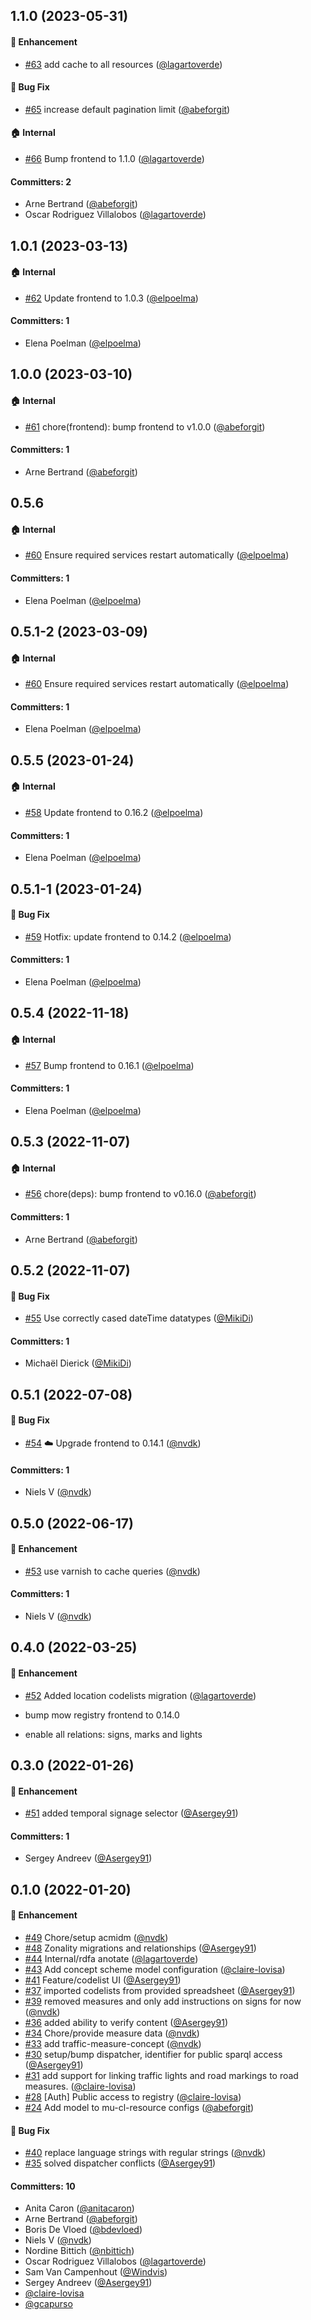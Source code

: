 



## 1.1.0 (2023-05-31)

#### :rocket: Enhancement
* [#63](https://github.com/lblod/app-mow-registry/pull/63) add cache to all resources ([@lagartoverde](https://github.com/lagartoverde))

#### :bug: Bug Fix
* [#65](https://github.com/lblod/app-mow-registry/pull/65) increase default pagination limit ([@abeforgit](https://github.com/abeforgit))

#### :house: Internal
* [#66](https://github.com/lblod/app-mow-registry/pull/66) Bump frontend to 1.1.0 ([@lagartoverde](https://github.com/lagartoverde))

#### Committers: 2
- Arne Bertrand ([@abeforgit](https://github.com/abeforgit))
- Oscar Rodriguez Villalobos ([@lagartoverde](https://github.com/lagartoverde))

## 1.0.1 (2023-03-13)

#### :house: Internal
* [#62](https://github.com/lblod/app-mow-registry/pull/62) Update frontend to 1.0.3 ([@elpoelma](https://github.com/elpoelma))

#### Committers: 1
- Elena Poelman ([@elpoelma](https://github.com/elpoelma))

## 1.0.0 (2023-03-10)

#### :house: Internal
* [#61](https://github.com/lblod/app-mow-registry/pull/61) chore(frontend): bump frontend to v1.0.0 ([@abeforgit](https://github.com/abeforgit))

#### Committers: 1
- Arne Bertrand ([@abeforgit](https://github.com/abeforgit))


## 0.5.6

#### :house: Internal
* [#60](https://github.com/lblod/app-mow-registry/pull/60) Ensure required services restart automatically ([@elpoelma](https://github.com/elpoelma))

#### Committers: 1
- Elena Poelman ([@elpoelma](https://github.com/elpoelma))

## 0.5.1-2 (2023-03-09)

#### :house: Internal
* [#60](https://github.com/lblod/app-mow-registry/pull/60) Ensure required services restart automatically ([@elpoelma](https://github.com/elpoelma))

#### Committers: 1
- Elena Poelman ([@elpoelma](https://github.com/elpoelma))
## 0.5.5 (2023-01-24)

#### :house: Internal
* [#58](https://github.com/lblod/app-mow-registry/pull/58) Update frontend to 0.16.2 ([@elpoelma](https://github.com/elpoelma))

#### Committers: 1
- Elena Poelman ([@elpoelma](https://github.com/elpoelma))

## 0.5.1-1 (2023-01-24)
#### :bug: Bug Fix
* [#59](https://github.com/lblod/app-mow-registry/pull/59) Hotfix: update frontend to 0.14.2 ([@elpoelma](https://github.com/elpoelma))

#### Committers: 1
- Elena Poelman ([@elpoelma](https://github.com/elpoelma))

## 0.5.4 (2022-11-18)

#### :house: Internal
* [#57](https://github.com/lblod/app-mow-registry/pull/57) Bump frontend to 0.16.1 ([@elpoelma](https://github.com/elpoelma))

#### Committers: 1
- Elena Poelman ([@elpoelma](https://github.com/elpoelma))

## 0.5.3 (2022-11-07)

#### :house: Internal
* [#56](https://github.com/lblod/app-mow-registry/pull/56) chore(deps): bump frontend to v0.16.0 ([@abeforgit](https://github.com/abeforgit))

#### Committers: 1
- Arne Bertrand ([@abeforgit](https://github.com/abeforgit))


## 0.5.2 (2022-11-07)

#### :bug: Bug Fix
* [#55](https://github.com/lblod/app-mow-registry/pull/55) Use correctly cased dateTime datatypes ([@MikiDi](https://github.com/MikiDi))

#### Committers: 1
- Michaël Dierick ([@MikiDi](https://github.com/MikiDi))

## 0.5.1 (2022-07-08)

#### :bug: Bug Fix
* [#54](https://github.com/lblod/app-mow-registry/pull/54) :cloud: Upgrade frontend to 0.14.1 ([@nvdk](https://github.com/nvdk))

#### Committers: 1
- Niels V ([@nvdk](https://github.com/nvdk))

## 0.5.0 (2022-06-17)

#### :rocket: Enhancement
* [#53](https://github.com/lblod/app-mow-registry/pull/53) use varnish to cache queries ([@nvdk](https://github.com/nvdk))

#### Committers: 1
- Niels V ([@nvdk](https://github.com/nvdk))

## 0.4.0 (2022-03-25)

#### :rocket: Enhancement
* [#52](https://github.com/lblod/app-mow-registry/pull/52) Added location codelists migration ([@lagartoverde](https://github.com/lagartoverde))

* bump mow registry frontend to 0.14.0
* enable all relations: signs, marks and lights


## 0.3.0 (2022-01-26)

#### :rocket: Enhancement
* [#51](https://github.com/lblod/app-mow-registry/pull/51) added temporal signage selector ([@Asergey91](https://github.com/Asergey91))

#### Committers: 1
- Sergey Andreev ([@Asergey91](https://github.com/Asergey91))


## 0.1.0 (2022-01-20)

#### :rocket: Enhancement
* [#49](https://github.com/lblod/app-mow-registry/pull/49) Chore/setup acmidm ([@nvdk](https://github.com/nvdk))
* [#48](https://github.com/lblod/app-mow-registry/pull/48) Zonality migrations and relationships ([@Asergey91](https://github.com/Asergey91))
* [#44](https://github.com/lblod/app-mow-registry/pull/44) Internal/rdfa anotate ([@lagartoverde](https://github.com/lagartoverde))
* [#43](https://github.com/lblod/app-mow-registry/pull/43) Add concept scheme model configuration ([@claire-lovisa](https://github.com/claire-lovisa))
* [#41](https://github.com/lblod/app-mow-registry/pull/41) Feature/codelist UI ([@Asergey91](https://github.com/Asergey91))
* [#37](https://github.com/lblod/app-mow-registry/pull/37) imported codelists from provided spreadsheet ([@Asergey91](https://github.com/Asergey91))
* [#39](https://github.com/lblod/app-mow-registry/pull/39) removed measures and only add instructions on signs for now ([@nvdk](https://github.com/nvdk))
* [#36](https://github.com/lblod/app-mow-registry/pull/36) added ability to verify content ([@Asergey91](https://github.com/Asergey91))
* [#34](https://github.com/lblod/app-mow-registry/pull/34) Chore/provide measure data ([@nvdk](https://github.com/nvdk))
* [#33](https://github.com/lblod/app-mow-registry/pull/33) add traffic-measure-concept ([@nvdk](https://github.com/nvdk))
* [#30](https://github.com/lblod/app-mow-registry/pull/30) setup/bump dispatcher, identifier for public sparql access ([@Asergey91](https://github.com/Asergey91))
* [#31](https://github.com/lblod/app-mow-registry/pull/31) add support for linking traffic lights and road markings to road measures. ([@claire-lovisa](https://github.com/claire-lovisa))
* [#28](https://github.com/lblod/app-mow-registry/pull/28) [Auth] Public access to registry ([@claire-lovisa](https://github.com/claire-lovisa))
* [#24](https://github.com/lblod/app-mow-registry/pull/24) Add model to mu-cl-resource configs ([@abeforgit](https://github.com/abeforgit))

#### :bug: Bug Fix
* [#40](https://github.com/lblod/app-mow-registry/pull/40) replace language strings with regular strings ([@nvdk](https://github.com/nvdk))
* [#35](https://github.com/lblod/app-mow-registry/pull/35) solved dispatcher conflicts ([@Asergey91](https://github.com/Asergey91))

#### Committers: 10
- Anita Caron ([@anitacaron](https://github.com/anitacaron))
- Arne Bertrand ([@abeforgit](https://github.com/abeforgit))
- Boris De Vloed ([@bdevloed](https://github.com/bdevloed))
- Niels V ([@nvdk](https://github.com/nvdk))
- Nordine Bittich ([@nbittich](https://github.com/nbittich))
- Oscar Rodriguez Villalobos ([@lagartoverde](https://github.com/lagartoverde))
- Sam Van Campenhout ([@Windvis](https://github.com/Windvis))
- Sergey Andreev ([@Asergey91](https://github.com/Asergey91))
- [@claire-lovisa](https://github.com/claire-lovisa)
- [@gcapurso](https://github.com/gcapurso)

